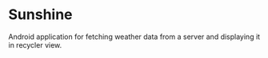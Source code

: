 # Sunshine


Android application for fetching weather data from a server and displaying it in recycler view.


